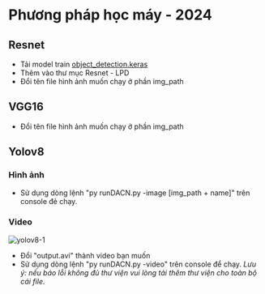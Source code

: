 # Phương pháp học máy - 2024
## Resnet
- Tải model train [object_detection.keras](https://drive.google.com/file/d/19OVQaVZdqQz0rBdo-O8uyetYHlRnSiU6/view?usp=drive_link)
- Thêm vào thư mục Resnet - LPD
- Đổi tên file hình ảnh muốn chạy ở phần img_path
## VGG16
- Đổi tên file hình ảnh muốn chạy ở phần img_path
## Yolov8
### Hình ảnh
- Sử dụng dòng lệnh "py runDACN.py -image [img_path + name]" trên console đẻ chạy.
### Video
![yolov8-1](https://github.com/user-attachments/assets/d87692b1-d236-4e93-98a6-923eae7c2cae)
- Đổi "output.avi" thành video bạn muốn
- Sử dụng dòng lệnh "py runDACN.py -video" trên console để chạy.
*Lưu ý: nếu báo lỗi không đủ thư viện vui lòng tải thêm thư viện cho toàn bộ cái file.* 
